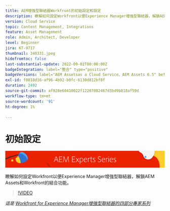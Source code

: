 ```yaml
---
title: AEM增強型聯結器Workfront的初始設定和設定
description: 瞭解如何設定Workfront以便Experience Manager增強型聯結器，解鎖AEM Assets和Workfront的結合功能。
version: Cloud Service
topic: Content Management, Integrations
feature: Asset Management
role: Admin, Architect, Developer
level: Beginner
jira: KT-9717
thumbnail: 340331.jpeg
hidefromtoc: false
last-substantial-update: 2022-09-02T00:00:00Z
badgeIntegration: label="整合" type="positive"
badgeVersions: label="AEM Assetsas a Cloud Service、AEM Assets 6.5" before-title="false"
exl-id: f0018d16-af96-4b92-b0fc-6130d812bf8f
duration: 2492
source-git-commit: af928e60410022f12207082467d3bd9b818af59d
workflow-type: tm+mt
source-wordcount: '91'
ht-degree: 1%

---
```


# 初始設定

![AEM Experts系列](./assets/banner.png)

瞭解如何設定Workfront以便Experience Manager增強型聯結器，解鎖AEM Assets和Workfront的結合功能。

>[!VIDEO](https://video.tv.adobe.com/v/340331?quality=12&learn=on)

_這是 [Workfront for Experience Manager增強型聯結器的四部分專家系列](./overview.md)_
